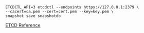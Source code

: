 ```shell
ETCDCTL_API=3 etcdctl --endpoints https://127.0.0.1:2379 \
--cacert=ca.pem --cert=cert.pem --key=key.pem \
snapshot save snapshotdb
```

[ETCD Reference](https://kubernetes.io/docs/tasks/administer-cluster/configure-upgrade-etcd/#backing-up-an-etcd-cluster)